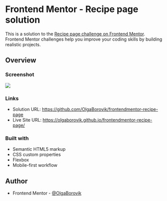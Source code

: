 # Frontend Mentor - Recipe page solution

This is a solution to the [Recipe page challenge on Frontend Mentor](https://www.frontendmentor.io/challenges/recipe-page-KiTsR8QQKm). Frontend Mentor challenges help you improve your coding skills by building realistic projects. 


## Overview

### Screenshot

![](./recipe.jpg)


### Links

- Solution URL: https://github.com/OlgaBorovik/frontendmentor-recipe-page
- Live Site URL: https://olgaborovik.github.io/frontendmentor-recipe-page/


### Built with

- Semantic HTML5 markup
- CSS custom properties
- Flexbox
- Mobile-first workflow


## Author

- Frontend Mentor - [@OlgaBorovik](https://www.frontendmentor.io/profile/OlgaBorovik)

